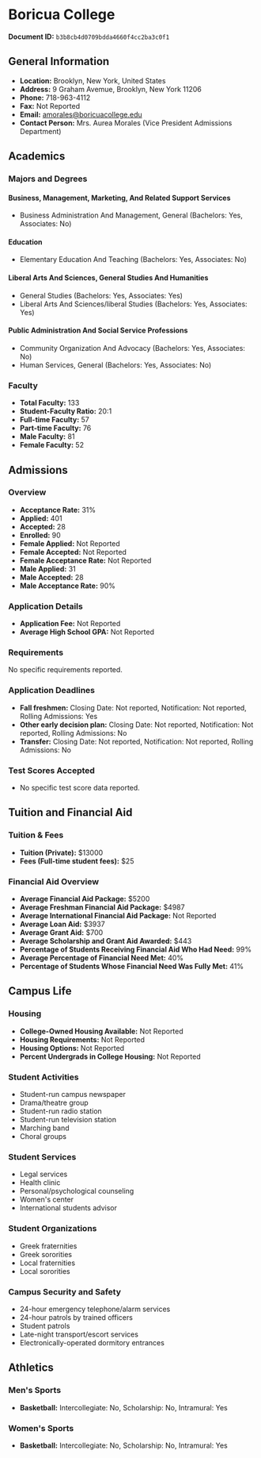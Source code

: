 # Boricua College

**Document ID:** `b3b8cb4d0709bdda4660f4cc2ba3c0f1`

## General Information

- **Location:** Brooklyn, New York, United States
- **Address:** 9 Graham Avemue, Brooklyn, New York 11206
- **Phone:** 718-963-4112
- **Fax:** Not Reported
- **Email:** amorales@boricuacollege.edu
- **Contact Person:** Mrs. Aurea Morales (Vice President Admissions Department)

## Academics

### Majors and Degrees

#### Business, Management, Marketing, And Related Support Services

- Business Administration And Management, General (Bachelors: Yes, Associates: No)

#### Education

- Elementary Education And Teaching (Bachelors: Yes, Associates: No)

#### Liberal Arts And Sciences, General Studies And Humanities

- General Studies (Bachelors: Yes, Associates: Yes)
- Liberal Arts And Sciences/liberal Studies (Bachelors: Yes, Associates: Yes)

#### Public Administration And Social Service Professions

- Community Organization And Advocacy (Bachelors: Yes, Associates: No)
- Human Services, General (Bachelors: Yes, Associates: No)

### Faculty

- **Total Faculty:** 133
- **Student-Faculty Ratio:** 20:1
- **Full-time Faculty:** 57
- **Part-time Faculty:** 76
- **Male Faculty:** 81
- **Female Faculty:** 52

## Admissions

### Overview

- **Acceptance Rate:** 31%
- **Applied:** 401
- **Accepted:** 28
- **Enrolled:** 90
- **Female Applied:** Not Reported
- **Female Accepted:** Not Reported
- **Female Acceptance Rate:** Not Reported
- **Male Applied:** 31
- **Male Accepted:** 28
- **Male Acceptance Rate:** 90%

### Application Details

- **Application Fee:** Not Reported
- **Average High School GPA:** Not Reported

### Requirements

No specific requirements reported.

### Application Deadlines

- **Fall freshmen:** Closing Date: Not reported, Notification: Not reported, Rolling Admissions: Yes
- **Other early decision plan:** Closing Date: Not reported, Notification: Not reported, Rolling Admissions: No
- **Transfer:** Closing Date: Not reported, Notification: Not reported, Rolling Admissions: No

### Test Scores Accepted

- No specific test score data reported.

## Tuition and Financial Aid

### Tuition & Fees

- **Tuition (Private):** $13000
- **Fees (Full-time student fees):** $25

### Financial Aid Overview

- **Average Financial Aid Package:** $5200
- **Average Freshman Financial Aid Package:** $4987
- **Average International Financial Aid Package:** Not Reported
- **Average Loan Aid:** $3937
- **Average Grant Aid:** $700
- **Average Scholarship and Grant Aid Awarded:** $443
- **Percentage of Students Receiving Financial Aid Who Had Need:** 99%
- **Average Percentage of Financial Need Met:** 40%
- **Percentage of Students Whose Financial Need Was Fully Met:** 41%

## Campus Life

### Housing

- **College-Owned Housing Available:** Not Reported
- **Housing Requirements:** Not Reported
- **Housing Options:** Not Reported
- **Percent Undergrads in College Housing:** Not Reported

### Student Activities

- Student-run campus newspaper
- Drama/theatre group
- Student-run radio station
- Student-run television station
- Marching band
- Choral groups

### Student Services

- Legal services
- Health clinic
- Personal/psychological counseling
- Women's center
- International students advisor

### Student Organizations

- Greek fraternities
- Greek sororities
- Local fraternities
- Local sororities

### Campus Security and Safety

- 24-hour emergency telephone/alarm services
- 24-hour patrols by trained officers
- Student patrols
- Late-night transport/escort services
- Electronically-operated dormitory entrances

## Athletics

### Men's Sports

- **Basketball:** Intercollegiate: No, Scholarship: No, Intramural: Yes

### Women's Sports

- **Basketball:** Intercollegiate: No, Scholarship: No, Intramural: Yes

